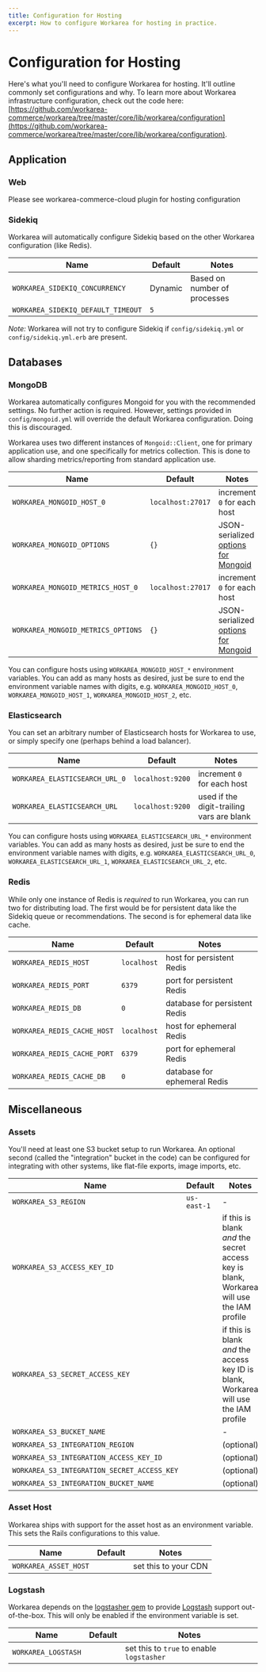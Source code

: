 ```yaml
---
title: Configuration for Hosting
excerpt: How to configure Workarea for hosting in practice.
---
```


# Configuration for Hosting

Here's what you'll need to configure Workarea for hosting. It'll outline commonly set configurations and why. To learn more about Workarea infrastructure configuration, check out the code here: [https://github.com/workarea-commerce/workarea/tree/master/core/lib/workarea/configuration](https://github.com/workarea-commerce/workarea/tree/master/core/lib/workarea/configuration).

## Application

### Web

Please see workarea-commerce-cloud plugin for hosting configuration

### Sidekiq

Workarea will automatically configure Sidekiq based on the other Workarea configuration (like Redis).

| Name | Default | Notes |
|---|---|---|
| `WORKAREA_SIDEKIQ_CONCURRENCY` | Dynamic | Based on number of processes |
| `WORKAREA_SIDEKIQ_DEFAULT_TIMEOUT` | `5` |

_Note:_ Workarea will not try to configure Sidekiq if `config/sidekiq.yml` or `config/sidekiq.yml.erb` are present.

## Databases

### MongoDB

Workarea automatically configures Mongoid for you with the recommended settings. No further action is required. However, settings provided in `config/mongoid.yml` will override the default Workarea configuration. Doing this is discouraged.

Workarea uses two different instances of `Mongoid::Client`, one for primary application use, and one specifically for metrics collection. This is done to allow sharding metrics/reporting from standard application use.

| Name | Default | Notes |
|---|---|---|
| `WORKAREA_MONGOID_HOST_0` | `localhost:27017` | increment `0` for each host |
| `WORKAREA_MONGOID_OPTIONS` | `{}` | JSON-serialized [options for Mongoid](https://docs.mongodb.com/mongoid/current/tutorials/mongoid-installation/#anatomy-of-a-mongoid-config) |
| `WORKAREA_MONGOID_METRICS_HOST_0` | `localhost:27017` | increment `0` for each host |
| `WORKAREA_MONGOID_METRICS_OPTIONS` | `{}` | JSON-serialized [options for Mongoid](https://docs.mongodb.com/mongoid/current/tutorials/mongoid-installation/#anatomy-of-a-mongoid-config) |

You can configure hosts using `WORKAREA_MONGOID_HOST_*` environment variables. You can add as many hosts as desired, just be sure to end the environment variable names with digits, e.g. `WORKAREA_MONGOID_HOST_0`, `WORKAREA_MONGOID_HOST_1`, `WORKAREA_MONGOID_HOST_2`, etc.

### Elasticsearch

You can set an arbitrary number of Elasticsearch hosts for Workarea to use, or simply specify one (perhaps behind a load balancer).

| Name | Default | Notes |
|---|---|---|
| `WORKAREA_ELASTICSEARCH_URL_0` | `localhost:9200` | increment `0` for each host |
| `WORKAREA_ELASTICSEARCH_URL` | `localhost:9200` | used if the digit-trailing vars are blank |

You can configure hosts using `WORKAREA_ELASTICSEARCH_URL_*` environment variables. You can add as many hosts as desired, just be sure to end the environment variable names with digits, e.g. `WORKAREA_ELASTICSEARCH_URL_0`, `WORKAREA_ELASTICSEARCH_URL_1`, `WORKAREA_ELASTICSEARCH_URL_2`, etc.

### Redis

While only one instance of Redis is _required_ to run Workarea, you can run two for distributing load. The first would be for persistent data like the Sidekiq queue or recommendations. The second is for ephemeral data like cache.

| Name | Default | Notes |
|---|---|---|
| `WORKAREA_REDIS_HOST` | `localhost` | host for persistent Redis |
| `WORKAREA_REDIS_PORT` | `6379` | port for persistent Redis |
| `WORKAREA_REDIS_DB` | `0` | database for persistent Redis |
| `WORKAREA_REDIS_CACHE_HOST` | `localhost` | host for ephemeral Redis |
| `WORKAREA_REDIS_CACHE_PORT` | `6379` | port for ephemeral Redis |
| `WORKAREA_REDIS_CACHE_DB` | `0` | database for ephemeral Redis |

## Miscellaneous

### Assets

You'll need at least one S3 bucket setup to run Workarea. An optional second (called the "integration" bucket in the code) can be configured for integrating with other systems, like flat-file exports, image imports, etc.

| Name | Default | Notes |
|---|---|---|
| `WORKAREA_S3_REGION` | `us-east-1` | - |
| `WORKAREA_S3_ACCESS_KEY_ID` | | if this is blank _and_ the secret access key is blank, Workarea will use the IAM profile |
| `WORKAREA_S3_SECRET_ACCESS_KEY` | | if this is blank _and_ the access key ID is blank, Workarea will use the IAM profile |
| `WORKAREA_S3_BUCKET_NAME` | | - |
| `WORKAREA_S3_INTEGRATION_REGION` | | (optional) |
| `WORKAREA_S3_INTEGRATION_ACCESS_KEY_ID` | | (optional) |
| `WORKAREA_S3_INTEGRATION_SECRET_ACCESS_KEY` | | (optional) |
| `WORKAREA_S3_INTEGRATION_BUCKET_NAME` | | (optional) |

### Asset Host

Workarea ships with support for the asset host as an environment variable. This sets the Rails configurations to this value.

| Name | Default | Notes |
|---|---|---|
| `WORKAREA_ASSET_HOST` | | set this to your CDN |

### Logstash

Workarea depends on the [logstasher gem](https://github.com/shadabahmed/logstasher) to provide [Logstash](https://www.elastic.co/products/logstash) support out-of-the-box. This will only be enabled if the environment variable is set.

| Name | Default | Notes |
|---|---|---|
| `WORKAREA_LOGSTASH` | | set this to `true` to enable `logstasher` |
